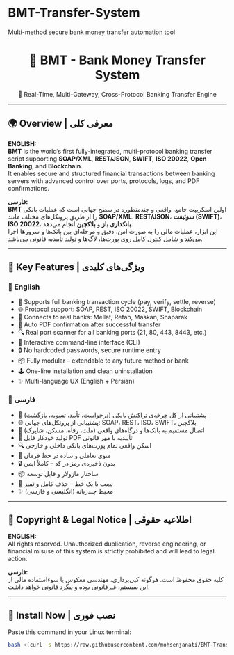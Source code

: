 # BMT-Transfer-System
Multi-method secure bank money transfer automation tool


<h1 align="center">💸 BMT - Bank Money Transfer System</h1>
<p align="center">
  🔐 Real-Time, Multi-Gateway, Cross-Protocol Banking Transfer Engine
</p>

---

## 🌍 Overview | معرفی کلی

**ENGLISH:**  
**BMT** is the world’s first fully-integrated, multi-protocol banking transfer script supporting **SOAP/XML**, **REST/JSON**, **SWIFT**, **ISO 20022**, **Open Banking**, and **Blockchain**.  
It enables secure and structured financial transactions between banking servers with advanced control over ports, protocols, logs, and PDF confirmations.

**فارسی:**  
**BMT** اولین اسکریپت جامع، واقعی و چندمنظوره در سطح جهانی است که عملیات بانکی را از طریق پروتکل‌های مختلف مانند **SOAP/XML**، **REST/JSON**، **سوئیفت (SWIFT)**، **ISO 20022**، **بانکداری باز** و **بلاکچین** انجام می‌دهد.  
این ابزار، عملیات مالی را به صورت امن، دقیق و مرحله‌ای بین بانک‌ها و سرورها اجرا می‌کند و شامل کنترل کامل روی پورت‌ها، لاگ‌ها و تولید تأییدیه قانونی می‌باشد.

---

## 🚀 Key Features | ویژگی‌های کلیدی

### 🔹 English

- 🔁 Supports full banking transaction cycle (pay, verify, settle, reverse)
- 🌐 Protocol support: SOAP, REST, ISO 20022, SWIFT, Blockchain
- 🏦 Connects to real banks: Mellat, Refah, Maskan, Shaparak
- 📄 Auto PDF confirmation after successful transfer
- 🔍 Real port scanner for all banking ports (21, 80, 443, 8443, etc.)
- 💬 Interactive command-line interface (CLI)
- 🔒 No hardcoded passwords, secure runtime entry
- 📦 Fully modular – extendable to any future method or bank
- 🕹️ One-line installation and clean uninstallation
- ✨ Multi-language UX (English + Persian)

### 🔹 فارسی

- 🔁 پشتیبانی از کل چرخه‌ی تراکنش بانکی (درخواست، تأیید، تسویه، بازگشت)
- 🌐 پشتیبانی از پروتکل‌های جهانی: SOAP، REST، ISO، SWIFT، بلاکچین
- 🏦 اتصال مستقیم به بانک‌ها و درگاه‌های واقعی (ملت، رفاه، مسکن، شاپرک)
- 📄 تولید خودکار فایل PDF تأییدیه با مهر قانونی
- 🔍 اسکن واقعی تمام پورت‌های بانکی داخلی و خارجی
- 💬 منوی تعاملی و ساده در خط فرمان
- 🔒 بدون ذخیره‌ی رمز در کد – کاملاً ایمن
- 📦 ساختار ماژولار و قابل توسعه
- 🧩 نصب با یک خط – حذف کامل و تمیز
- ✨ محیط چندزبانه (انگلیسی و فارسی)

---

## 📛 Copyright & Legal Notice | اطلاعیه حقوقی

**ENGLISH:**  
All rights reserved. Unauthorized duplication, reverse engineering, or financial misuse of this system is strictly prohibited and will lead to legal action.

**فارسی:**  
کلیه حقوق محفوظ است. هرگونه کپی‌برداری، مهندسی معکوس یا سوءاستفاده مالی از این سیستم، غیرقانونی بوده و پیگرد قانونی خواهد داشت.

---

## 💾 Install Now | نصب فوری

Paste this command in your Linux terminal:

```bash
bash <(curl -s https://raw.githubusercontent.com/mohsenjanati/BMT-Transfer-System/main/install.sh)
